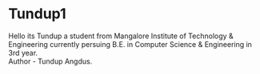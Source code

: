 # Tundup1
Hello its Tundup a student from Mangalore Institute of Technology & Engineering currently persuing B.E. in Computer Science & Engineering in 3rd year.
<br>
Author - Tundup Angdus.
